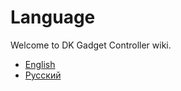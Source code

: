 # Language 
Welcome to DK Gadget Controller wiki.

* [English](https://github.com/ikrio/GadgetController/wiki/English) 
* [Русский](https://github.com/ikrio/GadgetController/wiki/Русский)